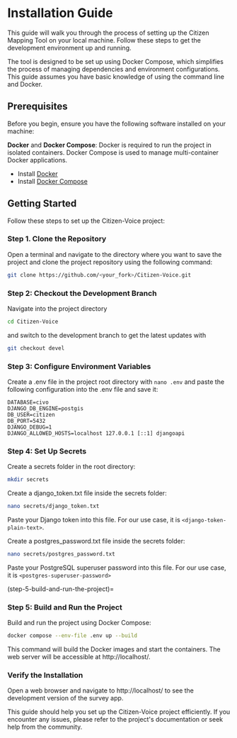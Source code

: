 # Installation Guide
This guide will walk you through the process of setting up the Citizen Mapping Tool on your local machine. Follow these steps to get the development environment up and running.

The tool is designed to be set up using Docker Compose, which simplifies the process of managing dependencies and environment configurations. This guide assumes you have basic knowledge of using the command line and Docker.

## Prerequisites
Before you begin, ensure you have the following software installed on your machine:

**Docker** and **Docker Compose**: Docker is required to run the project in isolated containers. Docker Compose is used to manage multi-container Docker applications.

- Install [Docker](https://docs.docker.com/get-started/get-docker/)
- Install [Docker Compose](https://docs.docker.com/compose/install/)


## Getting Started
Follow these steps to set up the Citizen-Voice project:

### Step 1. Clone the Repository

Open a terminal and navigate to the directory where you want to save the project and clone the project repository using the following command:
 ```bash
git clone https://github.com/<your_fork>/Citizen-Voice.git
 ```

### Step 2: Checkout the Development Branch
Navigate into the project directory 
```bash
cd Citizen-Voice
``` 
and switch to the development branch to get the latest updates with 
```bash
git checkout devel
```
### Step 3: Configure Environment Variables
Create a .env file in the project root directory with `nano .env` and paste the following configuration into the .env file and save it:
```
DATABASE=civo
DJANGO_DB_ENGINE=postgis
DB_USER=citizen
DB_PORT=5432
DJANGO_DEBUG=1
DJANGO_ALLOWED_HOSTS=localhost 127.0.0.1 [::1] djangoapi
```
### Step 4: Set Up Secrets
Create a secrets folder in the root directory:
```bash
mkdir secrets
```
Create a django_token.txt file inside the secrets folder:
```bash
nano secrets/django_token.txt
```
Paste your Django token into this file. For our use case, it is `<django-token-plain-text>`.

Create a postgres_password.txt file inside the secrets folder:
```bash
nano secrets/postgres_password.txt
```
Paste your PostgreSQL superuser password into this file. For our use case, it is ```<postgres-superuser-password>```

(step-5-build-and-run-the-project)=
### Step 5: Build and Run the Project
Build and run the project using Docker Compose:
```bash
docker compose --env-file .env up --build
```
This command will build the Docker images and start the containers. The web server will be accessible at http://localhost/.
### Verify the Installation
Open a web browser and navigate to http://localhost/ to see the development version of the survey app.

This guide should help you set up the Citizen-Voice project efficiently. If you encounter any issues, please refer to the project's documentation or seek help from the community.

  <!---

## Front-end
Coming Soon
## Back-end
Coming Soon
### APIs
Coming Soon
## Optional Installation for the Documentation
Coming Soon

  -->